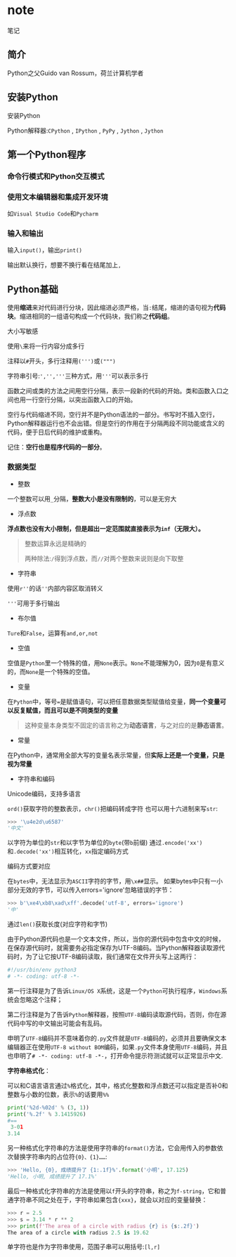 <!--
 * @Autor: violet apricity ( Zhuangpx )
 * @Date: 2022-02-24 12:08:17
 * @LastEditors: violet apricity ( Zhuangpx )
 * @LastEditTime: 2022-02-24 22:18:56
 * @FilePath: \GZHU-DataMining\PythonLearning\note.md
 * @Description:  Zhuangpx : Violet && Apricity:/ The warmth of the sun in the winter /
-->

# note

笔记

## 简介

Python之父Guido van Rossum，荷兰计算机学者

## 安装Python

安装Python

Python解释器:`CPython` , `IPython` , `PyPy` , `Jython` ,  `Jython`

## 第一个Python程序

### 命令行模式和Python交互模式

### 使用文本编辑器和集成开发环境

如`Visual Studio Code`和`Pycharm`

### 输入和输出

输入`input()`，输出`print()`

输出默认换行，想要不换行看在结尾加上`,`

## Python基础

使用**缩进**来对代码进行分块，因此缩进必须严格，当`:`结尾，缩进的语句视为**代码块**。缩进相同的一组语句构成一个代码块，我们称之**代码组**。

大小写敏感

使用`\`来将一行内容分成多行

注释以`#`开头，多行注释用`(''')`或`(""")`

字符串引号:`','','''`三种方式，用`'''`可以表示多行

函数之间或类的方法之间用空行分隔，表示一段新的代码的开始。类和函数入口之间也用一行空行分隔，以突出函数入口的开始。

空行与代码缩进不同，空行并不是Python语法的一部分。书写时不插入空行，Python解释器运行也不会出错。但是空行的作用在于分隔两段不同功能或含义的代码，便于日后代码的维护或重构。

记住：**空行也是程序代码的一部分**。

### 数据类型

- 整数

一个整数可以用`_`分隔，**整数大小是没有限制的**，可以是无穷大

- 浮点数

**浮点数也没有大小限制，但是超出一定范围就直接表示为`inf`（无限大）。**

> 整数运算永远是精确的
>
> 两种除法:`/`得到浮点数，而`//`对两个整数来说则是向下取整

- 字符串

使用`r''`的话`''`内部内容区取消转义

`'''`可用于多行输出

- 布尔值

`Ture`和`False`，运算有`and,or,not`

- 空值

空值是`Python`里一个特殊的值，用`None`表示。`None`不能理解为0，因为`0`是有意义的，而`None`是一个特殊的空值。

- 变量

在`Python`中，等号`=`是赋值语句，可以把任意数据类型赋值给变量，**同一个变量可以反复赋值，而且可以是不同类型的变量**

> 这种变量本身类型不固定的语言称之为**动态语言**，与之对应的是**静态语言**。

- 常量

在Python中，通常用全部大写的变量名表示常量，但**实际上还是一个变量，只是视为常量**

- 字符串和编码

Unicode编码，支持多语言

`ord()`获取字符的整数表示，`chr()`把编码转成字符
也可以用十六进制来写`str`:

```python
>>> '\u4e2d\u6587'
'中文'
```

以字符为单位的`str`和以字节为单位的`byte`(带`b`前缀)
通过`.encode('xx')`和`.decode('xx')`相互转化，`xx`指定编码方式

编码方式要对应

在`bytes`中，无法显示为`ASCII`字符的字节，用`\x##`显示。
如果bytes中只有一小部分无效的字节，可以传入errors='ignore'忽略错误的字节：

```python
>>> b'\xe4\xb8\xad\xff'.decode('utf-8', errors='ignore')
'中'
```

通过`len()`获取长度(对应字符和字节)

由于Python源代码也是一个文本文件，所以，当你的源代码中包含中文的时候，在保存源代码时，就需要务必指定保存为UTF-8编码。当Python解释器读取源代码时，为了让它按UTF-8编码读取，我们通常在文件开头写上这两行：

```python
#!/usr/bin/env python3
# -*- coding: utf-8 -*-
```

第一行注释是为了告诉`Linux/OS X`系统，这是一个`Python`可执行程序，`Windows`系统会忽略这个注释；

第二行注释是为了告诉`Python`解释器，按照`UTF-8`编码读取源代码，否则，你在源代码中写的中文输出可能会有乱码。

申明了`UTF-8`编码并不意味着你的`.py`文件就是`UTF-8`编码的，必须并且要确保文本编辑器正在使用`UTF-8 without BOM`编码，如果`.py`文件本身使用`UTF-8`编码，并且也申明了`# -*- coding: utf-8 -*-`，打开命令提示符测试就可以正常显示中文.

**字符串格式化**：

可以和C语言语言通过`%`格式化，其中，格式化整数和浮点数还可以指定是否补0和整数与小数的位数，表示`%`的话要用`%%`

```python
print('%2d-%02d' % (3, 1))
print('%.2f' % 3.1415926)
#==
 3-01
3.14
```

另一种格式化字符串的方法是使用字符串的`format()`方法，它会用传入的参数依次替换字符串内的占位符`{0}、{1}……`:

```python
>>> 'Hello, {0}, 成绩提升了 {1:.1f}%'.format('小明', 17.125)
'Hello, 小明, 成绩提升了 17.1%'
```

最后一种格式化字符串的方法是使用以`f`开头的字符串，称之为`f-string`，它和普通字符串不同之处在于，字符串如果包含`{xxx}`，就会以对应的变量替换：

```python
>>> r = 2.5
>>> s = 3.14 * r ** 2
>>> print(f'The area of a circle with radius {r} is {s:.2f}')
The area of a circle with radius 2.5 is 19.62
```

单字符也是作为字符串使用，范围子串可以用括号:`[l,r]`
